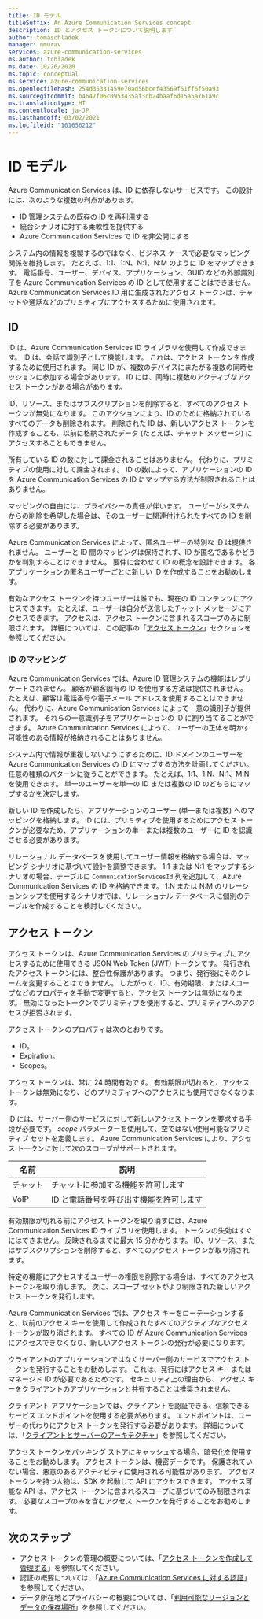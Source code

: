 ```yaml
---
title: ID モデル
titleSuffix: An Azure Communication Services concept
description: ID とアクセス トークンについて説明します
author: tomaschladek
manager: nmurav
services: azure-communication-services
ms.author: tchladek
ms.date: 10/26/2020
ms.topic: conceptual
ms.service: azure-communication-services
ms.openlocfilehash: 254d35331459e70ad56bcef43569f51ff6f50a93
ms.sourcegitcommit: b4647f06c0953435af3cb24baaf6d15a5a761a9c
ms.translationtype: HT
ms.contentlocale: ja-JP
ms.lasthandoff: 03/02/2021
ms.locfileid: "101656212"
---
```

# <a name="identity-model"></a>ID モデル

Azure Communication Services は、ID に依存しないサービスです。 この設計には、次のような複数の利点があります。

- ID 管理システムの既存の ID を再利用する
- 統合シナリオに対する柔軟性を提供する
- Azure Communication Services で ID を非公開にする

システム内の情報を複製するのではなく、ビジネス ケースで必要なマッピング関係を維持します。 たとえば、1:1、1:N、N:1、N:M のように ID をマップできます。 電話番号、ユーザー、デバイス、アプリケーション、GUID などの外部識別子を Azure Communication Services の ID として使用することはできません。 Azure Communication Services ID 用に生成されたアクセス トークンは、チャットや通話などのプリミティブにアクセスするために使用されます。

## <a name="identity"></a>ID

ID は、Azure Communication Services ID ライブラリを使用して作成できます。 ID は、会話で識別子として機能します。 これは、アクセス トークンを作成するために使用されます。 同じ ID が、複数のデバイスにまたがる複数の同時セッションに参加する場合があります。 ID には、同時に複数のアクティブなアクセス トークンがある場合があります。

ID、リソース、またはサブスクリプションを削除すると、すべてのアクセス トークンが無効になります。 このアクションにより、ID のために格納されているすべてのデータも削除されます。 削除された ID は、新しいアクセス トークンを作成することも、以前に格納されたデータ (たとえば、チャット メッセージ) にアクセスすることもできません。

所有している ID の数に対して課金されることはありません。 代わりに、プリミティブの使用に対して課金されます。 ID の数によって、アプリケーションの ID を Azure Communication Services の ID にマップする方法が制限されることはありません。

マッピングの自由には、プライバシーの責任が伴います。 ユーザーがシステムからの削除を希望した場合は、そのユーザーに関連付けられたすべての ID を削除する必要があります。

Azure Communication Services によって、匿名ユーザーの特別な ID は提供されません。 ユーザーと ID 間のマッピングは保持されず、ID が匿名であるかどうかを判別することはできません。 要件に合わせて ID の概念を設計できます。 各アプリケーションの匿名ユーザーごとに新しい ID を作成することをお勧めします。

有効なアクセス トークンを持つユーザーは誰でも、現在の ID コンテンツにアクセスできます。 たとえば、ユーザーは自分が送信したチャット メッセージにアクセスできます。 アクセスは、アクセス トークンに含まれるスコープのみに制限されます。 詳細については、この記事の「[アクセス トークン](#access-tokens)」セクションを参照してください。

### <a name="identity-mapping"></a>ID のマッピング

Azure Communication Services では、Azure ID 管理システムの機能はレプリケートされません。 顧客が顧客固有の ID を使用する方法は提供されません。 たとえば、顧客は電話番号や電子メール アドレスを使用することはできません。 代わりに、Azure Communication Services によって一意の識別子が提供されます。 それらの一意識別子をアプリケーションの ID に割り当てることができます。 Azure Communication Services によって、ユーザーの正体を明かす可能性のある情報が格納されることはありません。

システム内で情報が重複しないようにするために、ID ドメインのユーザーを Azure Communication Services の ID にマップする方法を計画してください。 任意の種類のパターンに従うことができます。 たとえば、1:1、1:N、N:1、M:N を使用できます。 単一のユーザーを単一の ID または複数の ID のどちらにマップするかを決定します。

新しい ID を作成したら、アプリケーションのユーザー (単一または複数) へのマッピングを格納します。 ID には、プリミティブを使用するためにアクセス トークンが必要なため、アプリケーションの単一または複数のユーザーに ID を認識させる必要があります。

リレーショナル データベースを使用してユーザー情報を格納する場合は、マッピング シナリオに基づいて設計を調整できます。 1:1 または N:1 をマップするシナリオの場合、テーブルに `CommunicationServicesId` 列を追加して、Azure Communication Services の ID を格納できます。 1:N または N:M のリレーションシップを使用するシナリオでは、リレーショナル データベースに個別のテーブルを作成することを検討してください。

## <a name="access-tokens"></a>アクセス トークン

アクセス トークンは、Azure Communication Services のプリミティブにアクセスするために使用できる JSON Web Token (JWT) トークンです。 発行されたアクセス トークンには、整合性保護があります。 つまり、発行後にそのクレームを変更することはできません。 したがって、ID、有効期限、またはスコープなどのプロパティを手動で変更すると、アクセス トークンは無効になります。 無効になったトークンでプリミティブを使用すると、プリミティブへのアクセスが拒否されます。

アクセス トークンのプロパティは次のとおりです。
* ID。
* Expiration。
* Scopes。

アクセス トークンは、常に 24 時間有効です。 有効期限が切れると、アクセス トークンは無効になり、どのプリミティブへのアクセスにも使用できなくなります。

ID には、サーバー側のサービスに対して新しいアクセス トークンを要求する手段が必要です。 *scope* パラメーターを使用して、空ではない使用可能なプリミティブ セットを定義します。 Azure Communication Services により、アクセス トークンに対して次のスコープがサポートされます。

|名前|説明|
|---|---|
|チャット|  チャットに参加する機能を許可します|
|VoIP|  ID と電話番号を呼び出す機能を許可します|


有効期限が切れる前にアクセス トークンを取り消すには、Azure Communication Services ID ライブラリを使用します。 トークンの失効はすぐにはできません。 反映されるまでに最大 15 分かかります。 ID、リソース、またはサブスクリプションを削除すると、すべてのアクセス トークンが取り消されます。

特定の機能にアクセスするユーザーの権限を削除する場合は、すべてのアクセス トークンを取り消します。 次に、スコープ セットがより制限された新しいアクセス トークンを発行します。

Azure Communication Services では、アクセス キーをローテーションすると、以前のアクセス キーを使用して作成されたすべてのアクティブなアクセス トークンが取り消されます。 すべての ID が Azure Communication Services にアクセスできなくなり、新しいアクセス トークンの発行が必要になります。

クライアントのアプリケーションではなくサーバー側のサービスでアクセス トークンを発行することをお勧めします。 これは、発行にはアクセス キーまたはマネージド ID が必要であるためです。 セキュリティ上の理由から、アクセス キーをクライアントのアプリケーションと共有することは推奨されません。

クライアント アプリケーションでは、クライアントを認証できる、信頼できるサービス エンドポイントを使用する必要があります。 エンドポイントは、ユーザーの代わりにアクセス トークンを発行する必要があります。 詳細については、「[クライアントとサーバーのアーキテクチャ](./client-and-server-architecture.md)」を参照してください。

アクセス トークンをバッキング ストアにキャッシュする場合、暗号化を使用することをお勧めします。 アクセス トークンは、機密データです。 保護されていない場合、悪意のあるアクティビティに使用される可能性があります。 アクセス トークンを持つ人物は、SDK を起動して API にアクセスできます。 アクセス可能な API は、アクセス トークンに含まれるスコープに基づいてのみ制限されます。 必要なスコープのみを含むアクセス トークンを発行することをお勧めします。

## <a name="next-steps"></a>次のステップ

* アクセス トークンの管理の概要については、「[アクセス トークンを作成して管理する](../quickstarts/access-tokens.md)」を参照してください。
* 認証の概要については、「[Azure Communication Services に対する認証](./authentication.md)」を参照してください。
* データ所在地とプライバシーの概要については、「[利用可能なリージョンとデータの保存場所](./privacy.md)」を参照してください。